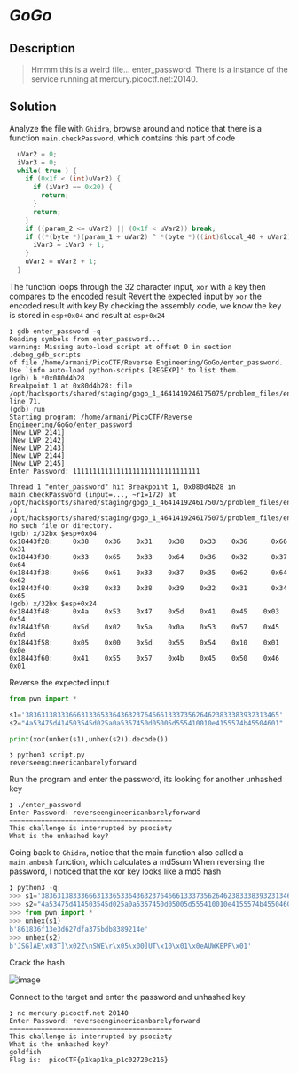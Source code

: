 # **_GoGo_**
## Description
> Hmmm this is a weird file... enter_password. There is a instance of the service running at mercury.picoctf.net:20140.

## Solution
Analyze the file with `Ghidra`, browse around and notice that there is a function `main.checkPassword`, which contains this part of code
```c
  uVar2 = 0;
  iVar3 = 0;
  while( true ) {
    if (0x1f < (int)uVar2) {
      if (iVar3 == 0x20) {
        return;
      }
      return;
    }
    if ((param_2 <= uVar2) || (0x1f < uVar2)) break;
    if ((*(byte *)(param_1 + uVar2) ^ *(byte *)((int)&local_40 + uVar2)) == local_20[uVar2]) {
      iVar3 = iVar3 + 1;
    }
    uVar2 = uVar2 + 1;
  }
```
The function loops through the 32 character input, `xor` with a key then compares to the encoded result 
Revert the expected input by `xor` the encoded result with key
By checking the assembly code, we know the key is stored in `esp+0x04` and result at `esp+0x24`
```console
❯ gdb enter_password -q
Reading symbols from enter_password...
warning: Missing auto-load script at offset 0 in section .debug_gdb_scripts
of file /home/armani/PicoCTF/Reverse Engineering/GoGo/enter_password.
Use `info auto-load python-scripts [REGEXP]' to list them.
(gdb) b *0x080d4b28
Breakpoint 1 at 0x80d4b28: file /opt/hacksports/shared/staging/gogo_1_4641419246175075/problem_files/enter_password.go, line 71.
(gdb) run
Starting program: /home/armani/PicoCTF/Reverse Engineering/GoGo/enter_password
[New LWP 2141]
[New LWP 2142]
[New LWP 2143]
[New LWP 2144]
[New LWP 2145]
Enter Password: 11111111111111111111111111111111

Thread 1 "enter_password" hit Breakpoint 1, 0x080d4b28 in main.checkPassword (input=..., ~r1=172) at /opt/hacksports/shared/staging/gogo_1_4641419246175075/problem_files/enter_password.go:71
71      /opt/hacksports/shared/staging/gogo_1_4641419246175075/problem_files/enter_password.go: No such file or directory.
(gdb) x/32bx $esp+0x04
0x18443f28:     0x38    0x36    0x31    0x38    0x33    0x36      0x66    0x31
0x18443f30:     0x33    0x65    0x33    0x64    0x36    0x32      0x37    0x64
0x18443f38:     0x66    0x61    0x33    0x37    0x35    0x62      0x64    0x62
0x18443f40:     0x38    0x33    0x38    0x39    0x32    0x31      0x34    0x65
(gdb) x/32bx $esp+0x24
0x18443f48:     0x4a    0x53    0x47    0x5d    0x41    0x45    0x03    0x54
0x18443f50:     0x5d    0x02    0x5a    0x0a    0x53    0x57    0x45    0x0d
0x18443f58:     0x05    0x00    0x5d    0x55    0x54    0x10    0x01    0x0e
0x18443f60:     0x41    0x55    0x57    0x4b    0x45    0x50    0x46    0x01
```
Reverse the expected input
```py
from pwn import *

s1='3836313833366631336533643632376466613337356264623833383932313465'
s2="4a53475d414503545d025a0a5357450d05005d555410010e4155574b45504601"

print(xor(unhex(s1),unhex(s2)).decode())
```
```console
❯ python3 script.py
reverseengineericanbarelyforward
```
Run the program and enter the password, its looking for another unhashed key
```
❯ ./enter_password
Enter Password: reverseengineericanbarelyforward
=========================================
This challenge is interrupted by psociety
What is the unhashed key?
```
Going back to `Ghidra`, notice that the main function also called a `main.ambush` function, which calculates a md5sum
When reversing the password, I noticed that the xor key looks like a md5 hash
```py
❯ python3 -q
>>> s1='3836313833366631336533643632376466613337356264623833383932313465'
>>> s2="4a53475d414503545d025a0a5357450d05005d555410010e4155574b45504601"
>>> from pwn import *
>>> unhex(s1)
b'861836f13e3d627dfa375bdb8389214e'
>>> unhex(s2)
b'JSG]AE\x03T]\x02Z\nSWE\r\x05\x00]UT\x10\x01\x0eAUWKEPF\x01'
```
Crack the hash

![image](https://user-images.githubusercontent.com/70738420/185762579-71a855d9-be73-48c8-93c6-fb3b3fe52f3f.png)

Connect to the target and enter the password and unhashed key
```console
❯ nc mercury.picoctf.net 20140
Enter Password: reverseengineericanbarelyforward
=========================================
This challenge is interrupted by psociety
What is the unhashed key?
goldfish
Flag is:  picoCTF{p1kap1ka_p1c02720c216}
```
